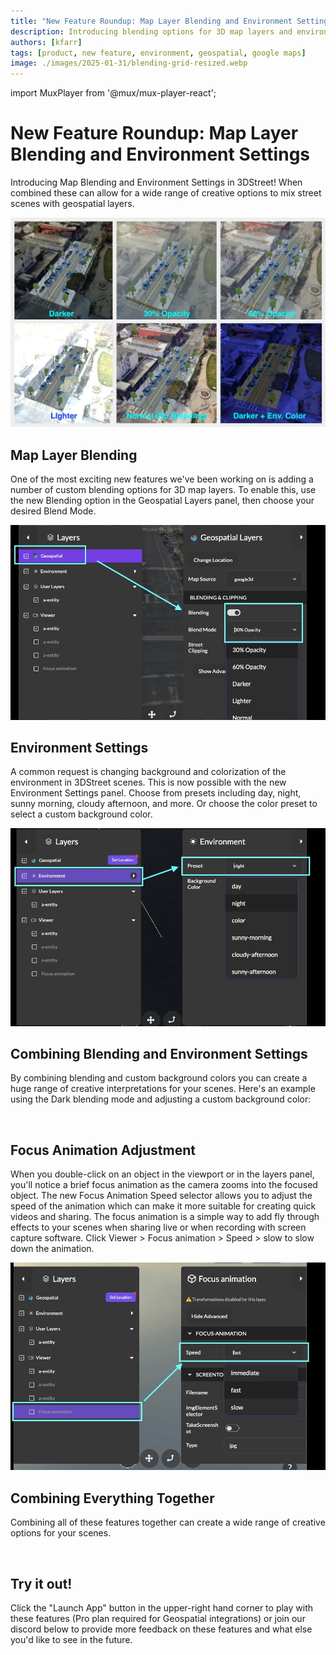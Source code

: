 ```yaml
---
title: "New Feature Roundup: Map Layer Blending and Environment Settings"
description: Introducing blending options for 3D map layers and environment settings for customizing the background and colorization of the environment in 3DStreet scenes.
authors: [kfarr]
tags: [product, new feature, environment, geospatial, google maps]
image: ./images/2025-01-31/blending-grid-resized.webp
---
```

import MuxPlayer from '@mux/mux-player-react';

# New Feature Roundup: Map Layer Blending and Environment Settings

Introducing Map Blending and Environment Settings in 3DStreet! When combined these can allow for a wide range of creative options to mix street scenes with geospatial layers.

![](./images/2025-01-31/blending-grid-resized.webp)
<!-- truncate -->

## Map Layer Blending

One of the most exciting new features we've been working on is adding a number of custom blending options for 3D map layers. To enable this, use the new Blending option in the Geospatial Layers panel, then choose your desired Blend Mode.

![](./images/2025-01-31/ui-geo-blending.jpg)

## Environment Settings

A common request is changing background and colorization of the environment in 3DStreet scenes. This is now possible with the new Environment Settings panel. Choose from presets including day, night, sunny morning, cloudy afternoon, and more. Or choose the color preset to select a custom background color.

![](./images/2025-01-31/ui-environment-selector.jpg)

## Combining Blending and Environment Settings

By combining blending and custom background colors you can create a huge range of creative interpretations for your scenes. Here's an example using the Dark blending mode and adjusting a custom background color:

<MuxPlayer
    streamType="on-demand"
    playbackId="9SjgPh01Wg6JHQ02017Yh7L39dQUnDTBO4i"
    primaryColor="#FFFFFF"
    secondaryColor="#000000"
    accentColor="#653CB0"
    autoplay="muted"
    loop
/><br/>

## Focus Animation Adjustment

When you double-click on an object in the viewport or in the layers panel, you'll notice a brief focus animation as the camera zooms into the focused object. The new Focus Animation Speed selector allows you to adjust the speed of the animation which can make it more suitable for creating quick videos and sharing. The focus animation is a simple way to add fly through effects to your scenes when sharing live or when recording with screen capture software. Click Viewer > Focus animation > Speed > slow to slow down the animation.

![](./images/2025-01-31/ui-focus-speed-selector.jpg)

## Combining Everything Together

Combining all of these features together can create a wide range of creative options for your scenes.

<MuxPlayer
    streamType="on-demand"
    playbackId="8m300NuWWjv49R4xm67pZJ01uEBXoLPWz5"
    primaryColor="#FFFFFF"
    secondaryColor="#000000"
    accentColor="#653CB0"
    autoplay="muted"
    loop
/><br/>

## Try it out!
Click the "Launch App" button in the upper-right hand corner to play with these features (Pro plan required for Geospatial integrations) or join our discord below to provide more feedback on these features and what else you'd like to see in the future.